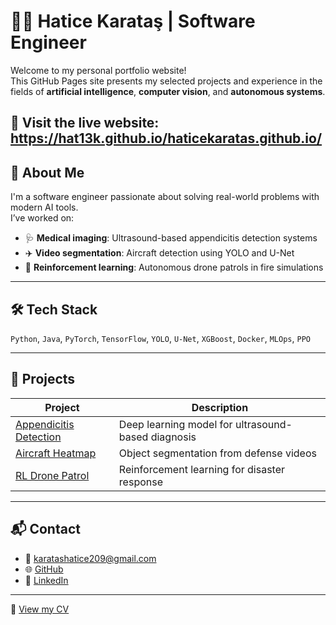 # 👩‍💻 Hatice Karataş | Software Engineer

Welcome to my personal portfolio website!  
This GitHub Pages site presents my selected projects and experience in the fields of **artificial intelligence**, **computer vision**, and **autonomous systems**.

🔗 Visit the live website: https://hat13k.github.io/haticekaratas.github.io/
---

## 🧠 About Me

I'm a software engineer passionate about solving real-world problems with modern AI tools.  
I’ve worked on:

- 🩺 **Medical imaging**: Ultrasound-based appendicitis detection systems  
- ✈️ **Video segmentation**: Aircraft detection using YOLO and U-Net  
- 🚁 **Reinforcement learning**: Autonomous drone patrols in fire simulations

---

## 🛠️ Tech Stack

`Python`, `Java`, `PyTorch`, `TensorFlow`, `YOLO`, `U-Net`, `XGBoost`, `Docker`, `MLOps`, `PPO`

---

## 📄 Projects

| Project | Description |
|--------|-------------|
| [Appendicitis Detection](https://hat13k.github.io/haticekaratas.github.io/projects/appendicitis/) | Deep learning model for ultrasound-based diagnosis |
| [Aircraft Heatmap](https://hat13k.github.io/haticekaratas.github.io/projects/aircraft/) | Object segmentation from defense videos |
| [RL Drone Patrol](https://hat13k.github.io/haticekaratas.github.io/projects/drone) | Reinforcement learning for disaster response |

---

## 📬 Contact

- 📧 karatashatice209@gmail.com  
- 🌐 [GitHub](https://github.com/Hat13K)  
- 🔗 [LinkedIn](https://www.linkedin.com/in/haticekaratas13)

---

🧾 [View my CV](https://haticekaratas.github.io/assets/cv/Hatice_Karatas_CV.pdf)
